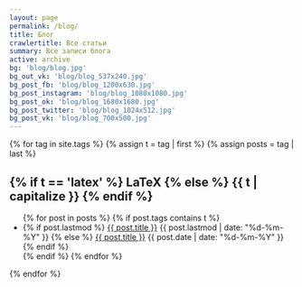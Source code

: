 ```yaml
---
layout: page
permalink: /blog/
title: Блог
crawlertitle: Все статьи
summary: Все записи блога
active: archive
bg: 'blog/blog.jpg'
bg_out_vk: 'blog/blog_537x240.jpg'
bg_post_fb: 'blog/blog_1200x630.jpg'
bg_post_instagram: 'blog/blog_1080x1080.jpg'
bg_post_ok: 'blog/blog_1680x1680.jpg'
bg_post_twitter: 'blog/blog_1024x512.jpg'
bg_post_vk: 'blog/blog_700x500.jpg'
---
```


{% for tag in site.tags %}
  {% assign t = tag | first %}
  {% assign posts = tag | last %}

  <h2 class="tag-key" id="{{ t | downcase }}">
    {% if t == 'latex' %}
      LaTeX
    {% else %}
      {{ t | capitalize }}
    {% endif %}
  </h2>
  
  <ul class="year">
    {% for post in posts %}
      {% if post.tags contains t %}
        <li>
          {% if post.lastmod %}
            <a href="{{ post.url }}">{{ post.title }}</a>
            <span class="date">{{ post.lastmod | date: "%d-%m-%Y"  }}</span>
          {% else %}
            <a href="{{ post.url }}">{{ post.title }}</a>
            <span class="date">{{ post.date | date: "%d-%m-%Y"  }}</span>
          {% endif %}
        </li>
      {% endif %}
    {% endfor %}
  </ul>
{% endfor %}
